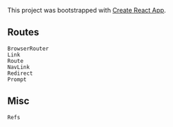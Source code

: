 This project was bootstrapped with [Create React App](https://github.com/facebook/create-react-app).

## Routes
	BrowserRouter
	Link
	Route
	NavLink
	Redirect
	Prompt

## Misc
	Refs